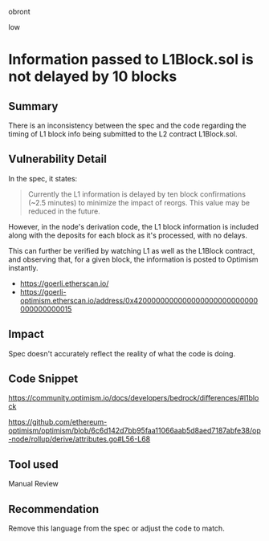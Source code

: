 obront

low

# Information passed to L1Block.sol is not delayed by 10 blocks

## Summary

There is an inconsistency between the spec and the code regarding the timing of L1 block info being submitted to the L2 contract L1Block.sol.

## Vulnerability Detail

In the spec, it states:

> Currently the L1 information is delayed by ten block confirmations (~2.5 minutes) to minimize the impact of reorgs. This value may be reduced in the future.

However, in the node's derivation code, the L1 block information is included along with the deposits for each block as it's processed, with no delays.

This can further be verified by watching L1 as well as the L1Block contract, and observing that, for a given block, the information is posted to Optimism instantly.
- https://goerli.etherscan.io/
- https://goerli-optimism.etherscan.io/address/0x4200000000000000000000000000000000000015

## Impact

Spec doesn't accurately reflect the reality of what the code is doing.

## Code Snippet

https://community.optimism.io/docs/developers/bedrock/differences/#l1block

https://github.com/ethereum-optimism/optimism/blob/6c6d142d7bb95faa11066aab5d8aed7187abfe38/op-node/rollup/derive/attributes.go#L56-L68

## Tool used

Manual Review

## Recommendation

Remove this language from the spec or adjust the code to match.